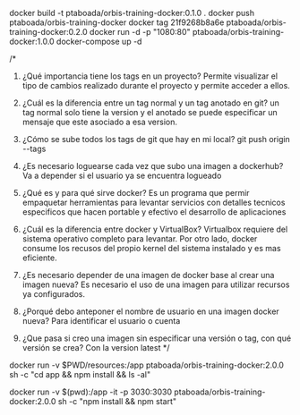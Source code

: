 docker build -t ptaboada/orbis-training-docker:0.1.0 .
docker push ptaboada/orbis-training-docker
docker tag 21f9268b8a6e ptaboada/orbis-training-docker:0.2.0 
docker run -d -p "1080:80" ptaboada/orbis-training-docker:1.0.0
docker-compose up -d 

/*
1. ¿Qué importancia tiene los tags en un proyecto?
Permite visualizar el tipo de cambios realizado durante el proyecto y permite acceder a ellos.

2. ¿Cuál es la diferencia entre un tag normal y un tag anotado en git?
un tag normal solo tiene la version y el anotado se puede especificar un mensaje que este asociado a esa version.

3. ¿Cómo se sube todos los tags de git que hay en mi local?
git push origin --tags

4. ¿Es necesario loguearse cada vez que subo una imagen a dockerhub?
Va a depender si el usuario ya se encuentra logueado

5. ¿Qué es y para qué sirve docker?
Es un programa que permir empaquetar herramientas para levantar servicios con detalles tecnicos especificos que hacen portable
y efectivo el desarrollo de aplicaciones 

6. ¿Cuál es la diferencia entre docker y VirtualBox?
Virtualbox requiere del sistema operativo completo para levantar. Por otro lado, docker consume los recusos del propio kernel del sistema instalado y es mas eficiente.

7. ¿Es necesario depender de una imagen de docker base al crear una imagen nueva?
Es necesario el uso de una imagen para utilizar recursos ya configurados.

8. ¿Porqué debo anteponer el nombre de usuario en una imagen docker nueva?
Para identificar el usuario o cuenta

9. ¿Que pasa si creo una imagen sin especificar una versión o tag, con qué versión se crea?
Con la version latest
*/

docker run -v $PWD/resources:/app ptaboada/orbis-training-docker:2.0.0 sh -c "cd app && npm install && ls -al"

docker run -v $(pwd):/app -it -p 3030:3030 ptaboada/orbis-training-docker:2.0.0 sh -c "npm install && npm start"


